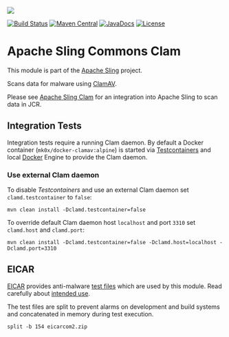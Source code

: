 [<img src="https://sling.apache.org/res/logos/sling.png"/>](https://sling.apache.org)

 [![Build Status](https://builds.apache.org/buildStatus/icon?job=Sling/sling-org-apache-sling-commons-clam/master)](https://builds.apache.org/job/Sling/job/sling-org-apache-sling-commons-clam/job/master) [![Maven Central](https://maven-badges.herokuapp.com/maven-central/org.apache.sling/org.apache.sling.commons.clam/badge.svg)](https://search.maven.org/#search%7Cga%7C1%7Cg%3A%22org.apache.sling%22%20a%3A%22org.apache.sling.commons.clam%22) [![JavaDocs](https://www.javadoc.io/badge/org.apache.sling/org.apache.sling.commons.clam.svg)](https://www.javadoc.io/doc/org.apache.sling/org.apache.sling.commons.clam) [![License](https://img.shields.io/badge/License-Apache%202.0-blue.svg)](https://www.apache.org/licenses/LICENSE-2.0)

# Apache Sling Commons Clam

This module is part of the [Apache Sling](https://sling.apache.org) project.

Scans data for malware using [ClamAV](https://www.clamav.net).

Please see [Apache Sling Clam](https://github.com/apache/sling-org-apache-sling-clam) for an integration into Apache Sling to scan data in JCR.


## Integration Tests

Integration tests require a running Clam daemon. By default a Docker container (`mk0x/docker-clamav:alpine`) is started via [Testcontainers](https://www.testcontainers.org/) and local [Docker](https://www.docker.com/) Engine to provide the Clam daemon.


### Use external Clam daemon

To disable *Testcontainers* and use an external Clam daemon set `clamd.testcontainer` to `false`:

    mvn clean install -Dclamd.testcontainer=false

To override default Clam daemon host `localhost` and port `3310` set `clamd.host` and `clamd.port`:

    mvn clean install -Dclamd.testcontainer=false -Dclamd.host=localhost -Dclamd.port=3310


## EICAR

[EICAR](http://www.eicar.org) provides anti-malware [test files](http://www.eicar.org/85-0-Download.html) which are used by this module. Read carefully about [intended use](http://www.eicar.org/86-0-Intended-use.html).

The test files are split to prevent alarms on development and build systems and concatenated in memory during test execution.

    split -b 154 eicarcom2.zip
